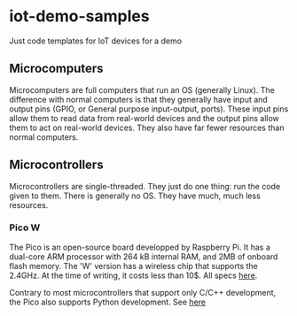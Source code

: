 # iot-demo-samples
Just code templates for IoT devices for a demo

## Microcomputers

Microcomputers are full computers that run an OS (generally Linux). The difference with normal computers is that they generally have input and output pins (GPIO, or General purpose input-output, ports). These input pins allow them to read data from  real-world devices and the output pins allow them to act on real-world devices. They also have far fewer resources than normal computers.

## Microcontrollers

Microcontrollers are single-threaded. They just do one thing: run the code given to them. There is generally no OS. They have much, much less resources.

### Pico W

The Pico is an open-source board developped by Raspberry Pi. It has a dual-core ARM processor with 264 kB internal RAM, and 2MB of onboard flash memory. The 'W' version has a wireless chip that supports the 2.4GHz. At the time of writing, it costs less than 10$. All specs [here](https://www.raspberrypi.com/products/raspberry-pi-pico/).

Contrary to most microcontrollers that support only C/C++ development, the Pico also supports Python development. See [here](microcontroller/pico-w/python/README.md)
